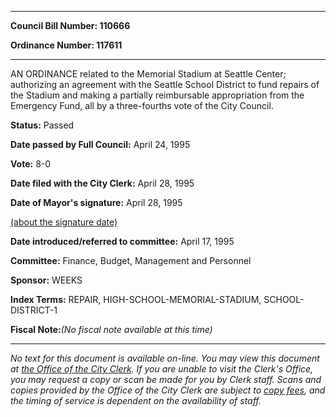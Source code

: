 

********

**Council Bill Number: 110666**
   
**Ordinance Number: 117611**
********

 AN ORDINANCE related to the Memorial Stadium at Seattle Center; authorizing an agreement with the Seattle School District to fund repairs of the Stadium and making a partially reimbursable appropriation from the Emergency Fund, all by a three-fourths vote of the City Council.

**Status:** Passed
   
**Date passed by Full Council:** April 24, 1995
   
**Vote:** 8-0
   
**Date filed with the City Clerk:** April 28, 1995
   
**Date of Mayor's signature:** April 28, 1995
   
[(about the signature date)](/~public/approvaldate.htm)
   
   
   
**Date introduced/referred to committee:** April 17, 1995
   
**Committee:** Finance, Budget, Management and Personnel
   
**Sponsor:** WEEKS
   
   
**Index Terms:** REPAIR, HIGH-SCHOOL-MEMORIAL-STADIUM, SCHOOL-DISTRICT-1

**Fiscal Note:**_(No fiscal note available at this time)_
********

_No text for this document is available on-line. You may view this document at [the Office of the City Clerk](http://www.seattle.gov/leg/clerk/contactUs.htm). If you are unable to visit the Clerk's Office, you may request a copy or scan be made for you by Clerk staff. Scans and copies provided by the Office of the City Clerk are subject to [copy fees](http://clerk.seattle.gov/~public/clerkfees.htm), and the timing of service is dependent on the availability of staff._

